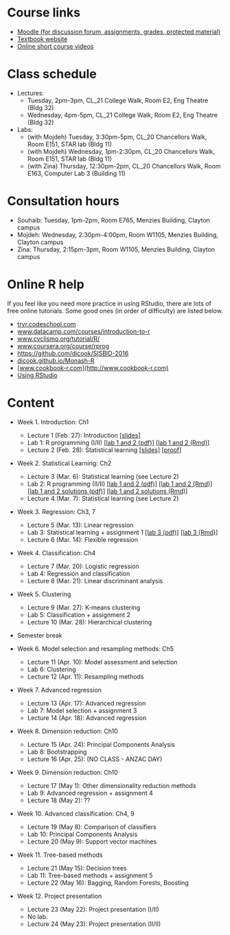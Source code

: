 
# Course links

- [Moodle (for discussion forum, assignments, grades, protected material)](https://moodle.vle.monash.edu/course/view.php?id=42004)
- [Textbook website](http://www-bcf.usc.edu/~gareth/ISL/index.html)
- [Online short course videos](http://www.dataschool.io/15-hours-of-expert-machine-learning-videos/)

# Class schedule

- Lectures: 
	- Tuesday, 2pm-3pm, CL_21 College Walk, Room E2, Eng Theatre (Bldg 32)
	- Wednesday, 4pm-5pm, CL_21 College Walk, Room E2, Eng Theatre (Bldg 32)
- Labs: 
	- (with Mojdeh) Tuesday, 3:30pm-5pm, CL_20 Chancellors Walk, Room E151, STAR lab (Bldg 11)
	- (with Mojdeh) Wednesday, 1pm-2:30pm, CL_20 Chancellors Walk, Room E151, STAR lab (Bldg 11)
	- (with Zina) Thursday, 12:30pm-2pm, CL_20 Chancellors Walk, Room E163, Computer Lab 3 (Building 11)
	
# Consultation hours

- Souhaib: Tuesday, 1pm-2pm, Room E765, Menzies Building, Clayton campus
- Mojdeh: Wednesday, 2:30pm-4:00pm, Room W1105, Menzies Building, Clayton campus
- Zina: Thursday, 2:15pm-3pm, Room W1105, Menzies Building, Clayton campus

# Online R help

If you feel like you need more practice in using RStudio, there are lots of free online tutorials. Some good ones (in order of difficulty) are listed below.

- [tryr.codeschool.com](http://tryr.codeschool.com)
- www.datacamp.com/courses/introduction-to-r
- www.cyclismo.org/tutorial/R/
- www.coursera.org/course/rprog
- https://github.com/dicook/SISBID-2016 
- [dicook.github.io/Monash-R](http://dicook.github.io/Monash-R)
- [www.cookbook-r.com](http://www.cookbook-r.com)
- [Using RStudio](https://support.rstudio.com/hc/en-us/categories/200035113-Documentation)


# Content

- Week 1. Introduction: Ch1
	- Lecture 1 (Feb. 27): Introduction [[slides]](slides/week1/introduction.pdf)
	- Lab 1: R programming (I/II) [[lab 1 and 2 (pdf)]](labs/lab1-2/lab1-2.pdf) [[lab 1 and 2 (Rmd)]](labs/lab1-2/lab1-2.Rmd)
	- Lecture 2 (Feb. 28): Statistical learning [[slides]](slides/week2/statlearn.pdf) [[proof]](slides/week2/proof-bv.pdf)
	
- Week 2. Statistical Learning: Ch2
	- Lecture 3 (Mar. 6): Statistical learning  (see Lecture 2)
	- Lab 2: R programming (II/II) [[lab 1 and 2 (pdf)]](labs/lab1-2/lab1-2.pdf) [[lab 1 and 2 (Rmd)]](labs/lab1-2/lab1-2.Rmd) [[lab 1 and 2 solutions (pdf)]](labs/lab1-2/lab1-2-solutions.pdf) [[lab 1 and 2 solutions (Rmd)]](labs/lab1-2/lab1-2-solutions.Rmd) 
	- Lecture 4 (Mar. 7): Statistical learning (see Lecture 2)

- Week 3. Regression: Ch3, 7
	- Lecture 5 (Mar. 13): Linear regression 
	- Lab 3: Statistical learning + assignment 1 [[lab 3 (pdf)]](labs/lab3/lab3.pdf) [[lab 3 (Rmd)]](labs/lab3/lab3.Rmd)
	- Lecture 6 (Mar. 14): Flexible regression 
	
- Week 4. Classification: Ch4
	- Lecture 7 (Mar. 20): Logistic regression 
	- Lab 4: Regression and classification 
	- Lecture 8 (Mar. 21): Linear discriminant analysis 
	
- Week 5. Clustering
	- Lecture 9 (Mar. 27): K-means clustering 
	- Lab 5: Classification + assignment 2
	- Lecture 10 (Mar. 28): Hierarchical clustering

- Semester break		
		
- Week 6. Model selection and resampling methods: Ch5
	- Lecture 11 (Apr. 10): Model assessment and selection 
	- Lab 6: Clustering 
	- Lecture 12 (Apr. 11): Resampling methods 
	
- Week 7. Advanced regression
	- Lecture 13 (Apr. 17): Advanced regression 
	- Lab 7: Model selection + assignment 3
	- Lecture 14 (Apr. 18): Advanced regression 

	
- Week 8. Dimension reduction: Ch10
	- Lecture 15 (Apr. 24): Principal Components Analysis 
	- Lab 8: Bootstrapping 
	- Lecture 16 (Apr. 25): (NO CLASS - ANZAC DAY) 
	
- Week 9. Dimension reduction: Ch10
	- Lecture 17 (May 1): Other dimensionality reduction methods
	- Lab 9: Advanced regression + assignment 4
	- Lecture 18 (May 2): ??
			
- Week 10. Advanced classification: Ch4, 9 
	- Lecture 19 (May 8): Comparison of classifiers 
	- Lab 10: Principal Components Analysis 
	- Lecture 20 (May 9): Support vector machines 
	
- Week 11. Tree-based methods
	- Lecture 21 (May 15): Decision trees 
	- Lab 11: Tree-based methods + assignment 5
	-  Lecture 22 (May 16): Bagging, Random Forests, Boosting 
	
- Week 12. Project presentation
	- Lecture 23 (May 22): Project presentation (I/II)
	- No lab.
	- Lecture 24 (May 23): Project presentation (II/II)
	


	

